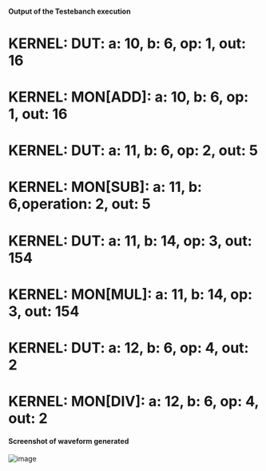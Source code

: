 #### Output of the Testebanch execution
# KERNEL:  DUT: a: 10, b:  6, op:  1, out:   16
# KERNEL: MON[ADD]: a: 10, b:  6, op:  1, out:   16
# KERNEL:  DUT: a: 11, b:  6, op:  2, out:    5
# KERNEL: MON[SUB]: a: 11, b:  6,operation:  2, out:    5
# KERNEL:  DUT: a: 11, b: 14, op:  3, out:  154
# KERNEL: MON[MUL]: a: 11, b: 14, op:  3, out:  154
# KERNEL:  DUT: a: 12, b:  6, op:  4, out:    2
# KERNEL: MON[DIV]: a: 12, b:  6, op:  4, out:    2

#### Screenshot of waveform generated
![image](https://github.com/user-attachments/assets/12678f5b-5113-4a16-b819-1b5d9a5c55f7)
